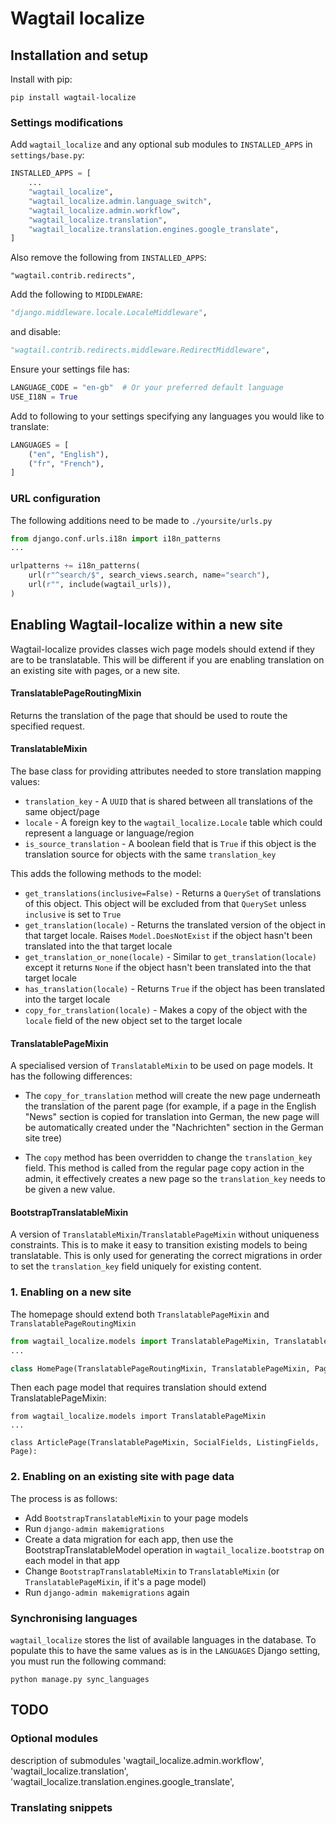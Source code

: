 # Wagtail localize


## Installation and setup

Install with pip:

```shell
pip install wagtail-localize
```

### Settings modifications

Add `wagtail_localize` and any optional sub modules to `INSTALLED_APPS` in `settings/base.py`:

```python
INSTALLED_APPS = [
    ...
    "wagtail_localize",
    "wagtail_localize.admin.language_switch",
    "wagtail_localize.admin.workflow",
    "wagtail_localize.translation",
    "wagtail_localize.translation.engines.google_translate",
]
```

Also remove the following from `INSTALLED_APPS`:

```
"wagtail.contrib.redirects",
```

Add the following to `MIDDLEWARE`:

```python
"django.middleware.locale.LocaleMiddleware",
```

and disable:

```python
"wagtail.contrib.redirects.middleware.RedirectMiddleware",
```

Ensure your settings file has:

```python
LANGUAGE_CODE = "en-gb"  # Or your preferred default language
USE_I18N = True
```

Add to following to your settings specifying any languages you would like to translate:

```python
LANGUAGES = [
    ("en", "English"),
    ("fr", "French"),
]
```



### URL configuration

The following additions need to be made to `./yoursite/urls.py`

```python
from django.conf.urls.i18n import i18n_patterns
...

urlpatterns += i18n_patterns(
    url(r"^search/$", search_views.search, name="search"),
    url(r"", include(wagtail_urls)),
)
```

## Enabling Wagtail-localize within a new site

Wagtail-localize provides classes wich page models should extend if they are to be translatable. This will be different if you are enabling translation on an existing site with pages, or a new site.

#### TranslatablePageRoutingMixin

Returns the translation of the page that should be used to route the specified request.

#### TranslatableMixin

The base class for providing attributes needed to store translation mapping values:

- `translation_key` - A `UUID` that is shared between all translations of the same object/page
- `locale` - A foreign key to the `wagtail_localize.Locale` table which could represent a language or language/region
- `is_source_translation` - A boolean field that is `True` if this object is the translation source for objects with the same `translation_key`

This adds the following methods to the model:

 - `get_translations(inclusive=False)` - Returns a `QuerySet` of translations of this object. This object will be excluded from that `QuerySet` unless `inclusive` is set to `True`
 - `get_translation(locale)` - Returns the translated version of the object in that target locale. Raises `Model.DoesNotExist` if the object hasn't been translated into the that target locale
  - `get_translation_or_none(locale)` - Similar to `get_translation(locale)` except it returns `None` if the object hasn't been translated into the that target locale
 - `has_translation(locale)` - Returns `True` if the object has been translated into the target locale
 - `copy_for_translation(locale)` - Makes a copy of the object with the `locale` field of the new object set to the target locale

#### TranslatablePageMixin

A specialised version of `TranslatableMixin` to be used on page models. It has the following differences:

- The `copy_for_translation` method will create the new page underneath the translation of the parent page (for example, if a page in the English "News" section is copied for translation into German, the new page will be automatically created under the "Nachrichten" section in the German site tree)

- The `copy` method has been overridden to change the `translation_key` field. This method is called from the regular page copy action in the admin, it effectively creates a new page so the `translation_key` needs to be given a new value.

#### BootstrapTranslatableMixin

A version of `TranslatableMixin`/`TranslatablePageMixin` without uniqueness constraints. This is to make it easy to transition existing models to being translatable. This is only used for generating the correct migrations in order to set the `translation_key` field uniquely for existing content.

### 1. Enabling on a new site

The homepage should extend both `TranslatablePageMixin` and `TranslatablePageRoutingMixin`

```python
from wagtail_localize.models import TranslatablePageMixin, TranslatablePageRoutingMixin
...

class HomePage(TranslatablePageRoutingMixin, TranslatablePageMixin, Page):
```

Then each page model that requires translation should extend TranslatablePageMixin:

```
from wagtail_localize.models import TranslatablePageMixin
...

class ArticlePage(TranslatablePageMixin, SocialFields, ListingFields, Page):
```

### 2. Enabling on an existing site with page data

The process is as follows:

- Add `BootstrapTranslatableMixin` to your page models
- Run `django-admin makemigrations`
- Create a data migration for each app, then use the BootstrapTranslatableModel operation in
`wagtail_localize.bootstrap` on each model in that app
- Change `BootstrapTranslatableMixin` to `TranslatableMixin` (or `TranslatablePageMixin`, if it's a page model)
- Run `django-admin makemigrations` again


### Synchronising languages

`wagtail_localize` stores the list of available languages in the database. To populate this to have the same values as is in the `LANGUAGES` Django setting, you must run the following command:

```shell
python manage.py sync_languages
```

## TODO

### Optional modules

description of submodules
'wagtail_localize.admin.workflow',
'wagtail_localize.translation',
'wagtail_localize.translation.engines.google_translate',

### Translating snippets
